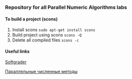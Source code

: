 ### Repository for all Parallel Numeric Algorithms labs

#### To build a project (scons)

1. Install scons
   `sudo apt-get install scons`
2. Build project using scons
   `scons -Q`
3. Delete all compiled files
   `scons -c`

#### Useful links

[Softgrader](http://softgrader.itmm.unn.ru/ "Site to check lab correctness")

[Параллельные численные методы](http://www.hpcc.unn.ru/?doc=491 "Учебный курс")
